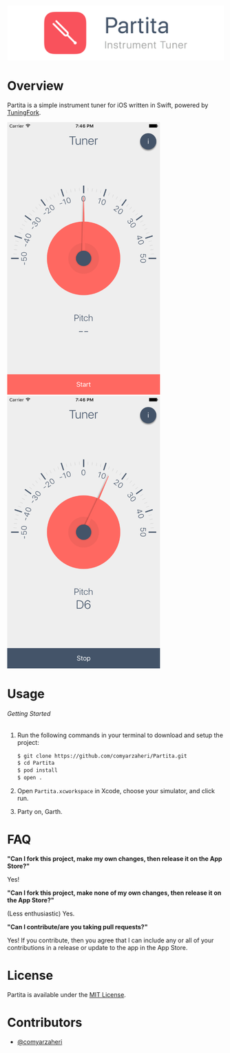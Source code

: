 ![](header.png)

# Overview

Partita is a simple instrument tuner for iOS written in Swift, powered by [TuningFork](https://github.com/comyarzaheri/TuningFork).

<img src="screenshot-1.png" width=355>
<img src="screenshot-2.png" width=355>

# Usage 

###### Getting Started

1. Run the following commands in your terminal to download and setup the project:

	```bash
	$ git clone https://github.com/comyarzaheri/Partita.git
	$ cd Partita
	$ pod install
	$ open .
	```
2. Open `Partita.xcworkspace` in Xcode, choose your simulator, and click run.
3. Party on, Garth.

# FAQ

**"Can I fork this project, make my own changes, then release it on the App Store?"**

Yes!

**"Can I fork this project, make none of my own changes, then release it on the App Store?"**

(Less enthusiastic) Yes.

**"Can I contribute/are you taking pull requests?"**

Yes! If you contribute, then you agree that I can include any or all of your contributions in a release or update to the app in the App Store.

# License 

Partita is available under the [MIT License](LICENSE).

# Contributors

* [@comyarzaheri](https://github.com/comyarzaheri)


